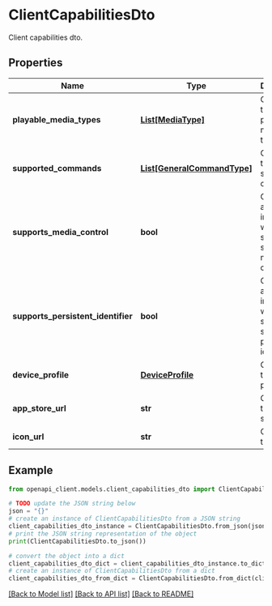 # ClientCapabilitiesDto

Client capabilities dto.

## Properties

Name | Type | Description | Notes
------------ | ------------- | ------------- | -------------
**playable_media_types** | [**List[MediaType]**](MediaType.md) | Gets or sets the list of playable media types. | [optional] 
**supported_commands** | [**List[GeneralCommandType]**](GeneralCommandType.md) | Gets or sets the list of supported commands. | [optional] 
**supports_media_control** | **bool** | Gets or sets a value indicating whether session supports media control. | [optional] 
**supports_persistent_identifier** | **bool** | Gets or sets a value indicating whether session supports a persistent identifier. | [optional] 
**device_profile** | [**DeviceProfile**](DeviceProfile.md) | Gets or sets the device profile. | [optional] 
**app_store_url** | **str** | Gets or sets the app store url. | [optional] 
**icon_url** | **str** | Gets or sets the icon url. | [optional] 

## Example

```python
from openapi_client.models.client_capabilities_dto import ClientCapabilitiesDto

# TODO update the JSON string below
json = "{}"
# create an instance of ClientCapabilitiesDto from a JSON string
client_capabilities_dto_instance = ClientCapabilitiesDto.from_json(json)
# print the JSON string representation of the object
print(ClientCapabilitiesDto.to_json())

# convert the object into a dict
client_capabilities_dto_dict = client_capabilities_dto_instance.to_dict()
# create an instance of ClientCapabilitiesDto from a dict
client_capabilities_dto_from_dict = ClientCapabilitiesDto.from_dict(client_capabilities_dto_dict)
```
[[Back to Model list]](../README.md#documentation-for-models) [[Back to API list]](../README.md#documentation-for-api-endpoints) [[Back to README]](../README.md)


